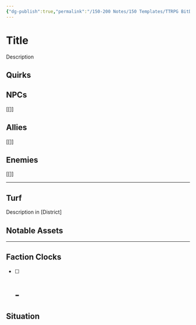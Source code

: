 ```yaml
---
{"dg-publish":true,"permalink":"/150-200 Notes/150 Templates/TTRPG BitD Faction Template/"}
---
```



# Title

Description

## Quirks

## NPCs

[[]]

## Allies

[[]]

## Enemies

[[]]

****

## Turf

Description in [District]

## Notable Assets

****

## Faction Clocks

- [ ] # - 

## Situation